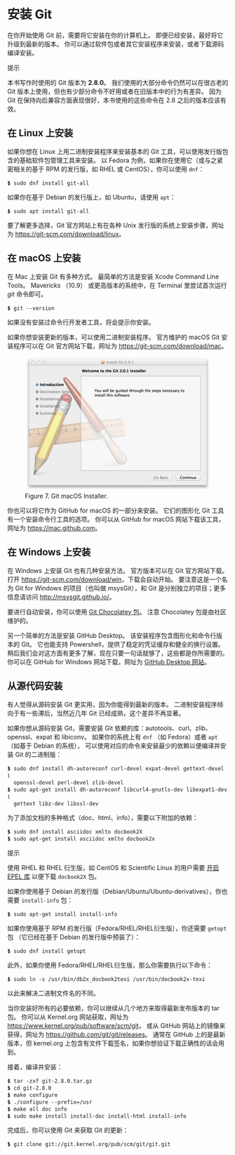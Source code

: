 

# 安装 Git

<p>在你开始使用 Git 前，需要将它安装在你的计算机上。
即便已经安装，最好将它升级到最新的版本。
你可以通过软件包或者其它安装程序来安装，或者下载源码编译安装。</p>
<aside class="admonition note custom-block tip" title="Note" epub:type="note"><p class="custom-block-title">提示</p>
<div class="content">
<p>本书写作时使用的 Git 版本为 <strong>2.8.0</strong>。
我们使用的大部分命令仍然可以在很古老的 Git 版本上使用，但也有少部分命令不好用或者在旧版本中的行为有差异。
因为 Git 在保持向后兼容方面表现很好，本书使用的这些命令在 2.8 之后的版本应该有效。</p>
</div>
</aside>


## 在 Linux 上安装

<p>
如果你想在 Linux 上用二进制安装程序来安装基本的 Git 工具，可以使用发行版包含的基础软件包管理工具来安装。
以 Fedora 为例，如果你在使用它（或与之紧密相关的基于 RPM 的发行版，如 RHEL 或 CentOS），你可以使用 <code class="literal">dnf</code>：</p>

<pre class="language-bash"><code><span style="font-weight: bold">$</span> sudo dnf install git-all</code></pre>
<p>如果你在基于 Debian 的发行版上，如 Ubuntu，请使用 <code class="literal">apt</code>：</p>

<pre class="language-bash"><code><span style="font-weight: bold">$</span> sudo apt install git-all</code></pre>
<p>要了解更多选择，Git 官方网站上有在各种 Unix 发行版的系统上安装步骤，网址为 <a href="https://git-scm.com/download/linux" class="link">https://git-scm.com/download/linux</a>。</p>



## 在 macOS 上安装

<p>
在 Mac 上安装 Git 有多种方式。
最简单的方法是安装 Xcode Command Line Tools。
Mavericks （10.9） 或更高版本的系统中，在 Terminal 里尝试首次运行 <em>git</em> 命令即可。</p>

<pre class="language-bash"><code><span style="font-weight: bold">$</span> git --version</code></pre>
<p>如果没有安装过命令行开发者工具，将会提示你安装。</p>
<p>如果你想安装更新的版本，可以使用二进制安装程序。
官方维护的 macOS Git 安装程序可以在 Git 官方网站下载，网址为 <a href="https://git-scm.com/download/mac" class="link">https://git-scm.com/download/mac</a>。</p>
<figure class="image">
<div class="content">
<img src="../images/git-osx-installer.png" alt="Git macOS 安装程序。">
</div>
<figcaption>Figure 7. Git macOS Installer.</figcaption>
</figure>
<p>你也可以将它作为 GitHub for macOS 的一部分来安装。
它们的图形化 Git 工具有一个安装命令行工具的选项。
你可以从 GitHub for macOS 网站下载该工具，网址为 <a href="https://mac.github.com" class="link">https://mac.github.com</a>。</p>



## 在 Windows 上安装

<p>在 Windows 上安装 Git 也有几种安装方法。
官方版本可以在 Git 官方网站下载。
打开 <a href="https://git-scm.com/download/win" class="link">https://git-scm.com/download/win</a>，下载会自动开始。
要注意这是一个名为 Git for Windows 的项目（也叫做 msysGit），和 Git 是分别独立的项目；更多信息请访问 <a href="http://msysgit.github.io/" class="link">http://msysgit.github.io/</a>。</p>
<p>要进行自动安装，你可以使用 <a href="https://chocolatey.org/packages/git" class="link">Git Chocolatey 包</a>。
注意 Chocolatey 包是由社区维护的。</p>
<p>另一个简单的方法是安装 GitHub Desktop。
该安装程序包含图形化和命令行版本的 Git。
它也能支持 Powershell，提供了稳定的凭证缓存和健全的换行设置。
稍后我们会对这方面有更多了解，现在只要一句话就够了，这些都是你所需要的。
你可以在 GitHub for Windows 网站下载，网址为 <a href="https://desktop.github.com" class="link">GitHub Desktop 网站</a>。</p>



## 从源代码安装

<p>有人觉得从源码安装 Git 更实用，因为你能得到最新的版本。
二进制安装程序倾向于有一些滞后，当然近几年 Git 已经成熟，这个差异不再显著。</p>
<p>如果你想从源码安装 Git，需要安装 Git 依赖的库：autotools、curl、zlib、openssl、expat 和 libiconv。
如果你的系统上有 <code class="literal">dnf</code> （如 Fedora）或者 <code class="literal">apt</code>（如基于 Debian 的系统），
可以使用对应的命令来安装最少的依赖以便编译并安装 Git 的二进制版：</p>

<pre class="language-bash"><code><span style="font-weight: bold">$</span> sudo dnf install dh-autoreconf curl-devel expat-devel gettext-devel <span style="font-weight: bold; font-style: italic">\</span>
  openssl-devel perl-devel zlib-devel
<span style="font-weight: bold">$</span> sudo apt-get install dh-autoreconf libcurl4-gnutls-dev libexpat1-dev <span style="font-weight: bold; font-style: italic">\</span>
  gettext libz-dev libssl-dev</code></pre>
<p>为了添加文档的多种格式（doc、html、info），需要以下附加的依赖：</p>

<pre class="language-bash"><code><span style="font-weight: bold">$</span> sudo dnf install asciidoc xmlto docbook2X
<span style="font-weight: bold">$</span> sudo apt-get install asciidoc xmlto docbook2x</code></pre>
<aside class="admonition note custom-block tip" title="Note" epub:type="note"><p class="custom-block-title">提示</p>
<div class="content">
<p>使用 RHEL 和 RHEL 衍生版，如 CentOS 和 Scientific Linux 的用户需要
<a href="https://fedoraproject.org/wiki/EPEL#How_can_I_use_these_extra_packages.3F" class="link">开启 EPEL 库</a>
以便下载 <code class="literal">docbook2X</code> 包。</p>
</div>
</aside>
<p>如果你使用基于 Debian 的发行版（Debian/Ubuntu/Ubuntu-derivatives），你也需要 <code class="literal">install-info</code> 包：</p>

<pre class="language-bash"><code><span style="font-weight: bold">$</span> sudo apt-get install install-info</code></pre>
<p>如果你使用基于 RPM 的发行版（Fedora/RHEL/RHEL衍生版），你还需要 <code class="literal">getopt</code> 包
（它已经在基于 Debian 的发行版中预装了）：</p>

<pre class="language-bash"><code><span style="font-weight: bold">$</span> sudo dnf install getopt</code></pre>
<p>此外，如果你使用 Fedora/RHEL/RHEL衍生版，那么你需要执行以下命令：</p>

<pre class="language-bash"><code><span style="font-weight: bold">$</span> sudo ln -s /usr/bin/db2x_docbook2texi /usr/bin/docbook2x-texi</code></pre>
<p>以此来解决二进制文件名的不同。</p>
<p>当你安装好所有的必要依赖，你可以继续从几个地方来取得最新发布版本的 tar 包。
你可以从 Kernel.org 网站获取，网址为 <a href="https://www.kernel.org/pub/software/scm/git" class="link">https://www.kernel.org/pub/software/scm/git</a>，
或从 GitHub 网站上的镜像来获得，网址为 <a href="https://github.com/git/git/releases" class="link">https://github.com/git/git/releases</a>。
通常在 GitHub 上的是最新版本，但 kernel.org 上包含有文件下载签名，如果你想验证下载正确性的话会用到。</p>
<p>接着，编译并安装：</p>

<pre class="language-bash"><code><span style="font-weight: bold">$</span> tar -zxf git-2.8.0.tar.gz
<span style="font-weight: bold">$</span> cd git-2.8.0
<span style="font-weight: bold">$</span> make configure
<span style="font-weight: bold">$</span> ./configure --prefix=/usr
<span style="font-weight: bold">$</span> make all doc info
<span style="font-weight: bold">$</span> sudo make install install-doc install-html install-info</code></pre>
<p>完成后，你可以使用 Git 来获取 Git 的更新：</p>

<pre class="language-bash"><code><span style="font-weight: bold">$</span> git clone git://git.kernel.org/pub/scm/git/git.git</code></pre>


